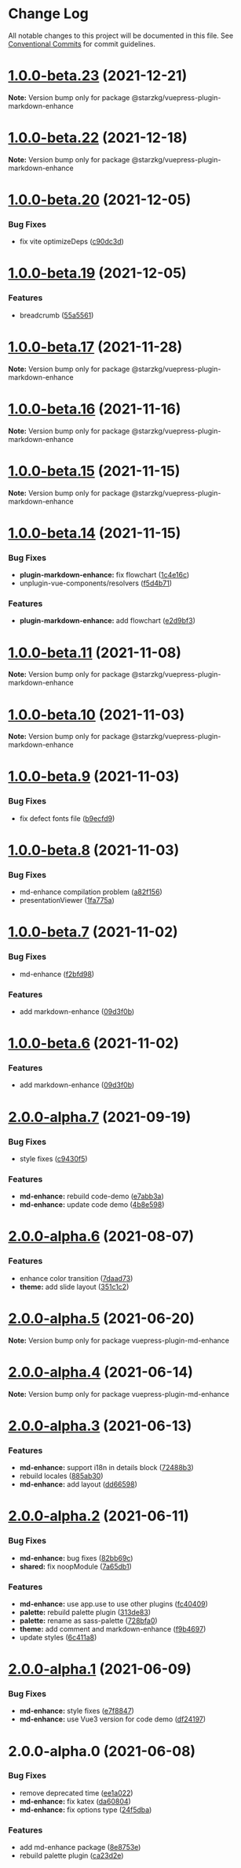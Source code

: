 # Change Log

All notable changes to this project will be documented in this file.
See [Conventional Commits](https://conventionalcommits.org) for commit guidelines.

# [1.0.0-beta.23](https://github.com/shentuzhigang/vuepress-theme-star/compare/v1.0.0-beta.22...v1.0.0-beta.23) (2021-12-21)

**Note:** Version bump only for package @starzkg/vuepress-plugin-markdown-enhance





# [1.0.0-beta.22](https://github.com/shentuzhigang/vuepress-theme-star/compare/v1.0.0-beta.21...v1.0.0-beta.22) (2021-12-18)

**Note:** Version bump only for package @starzkg/vuepress-plugin-markdown-enhance





# [1.0.0-beta.20](https://github.com/shentuzhigang/vuepress-theme-star/compare/v1.0.0-beta.19...v1.0.0-beta.20) (2021-12-05)


### Bug Fixes

* fix vite optimizeDeps ([c90dc3d](https://github.com/shentuzhigang/vuepress-theme-star/commit/c90dc3dce56a44e0ab266ec17ad0199cf19b46d2))





# [1.0.0-beta.19](https://github.com/shentuzhigang/vuepress-theme-star/compare/v1.0.0-beta.18...v1.0.0-beta.19) (2021-12-05)


### Features

* breadcrumb ([55a5561](https://github.com/shentuzhigang/vuepress-theme-star/commit/55a5561866ec09fb4694d2ed46af4bfa49453bf9))





# [1.0.0-beta.17](https://github.com/shentuzhigang/vuepress-theme-star/compare/v1.0.0-beta.16...v1.0.0-beta.17) (2021-11-28)

**Note:** Version bump only for package @starzkg/vuepress-plugin-markdown-enhance





# [1.0.0-beta.16](https://github.com/Mister-Hope/vuepress-theme-star/compare/v1.0.0-beta.15...v1.0.0-beta.16) (2021-11-16)

**Note:** Version bump only for package @starzkg/vuepress-plugin-markdown-enhance





# [1.0.0-beta.15](https://github.com/Mister-Hope/vuepress-theme-star/compare/v1.0.0-beta.14...v1.0.0-beta.15) (2021-11-15)

**Note:** Version bump only for package @starzkg/vuepress-plugin-markdown-enhance





# [1.0.0-beta.14](https://github.com/Mister-Hope/vuepress-theme-hope/compare/v1.0.0-beta.13...v1.0.0-beta.14) (2021-11-15)


### Bug Fixes

* **plugin-markdown-enhance:** fix flowchart ([1c4e16c](https://github.com/Mister-Hope/vuepress-theme-hope/commit/1c4e16c17c15a29bdbd70354c64193e6e36f58e0))
* unplugin-vue-components/resolvers ([f5d4b71](https://github.com/Mister-Hope/vuepress-theme-hope/commit/f5d4b713019352a57ab27c84c4840e3fb119d9c6))


### Features

* **plugin-markdown-enhance:** add flowchart ([e2d9bf3](https://github.com/Mister-Hope/vuepress-theme-hope/commit/e2d9bf3d192c0dcd3cef90f9e8355c5d54e87850))





# [1.0.0-beta.11](https://github.com/Mister-Hope/vuepress-theme-hope/compare/v1.0.0-beta.10...v1.0.0-beta.11) (2021-11-08)

**Note:** Version bump only for package @starzkg/vuepress-plugin-markdown-enhance





# [1.0.0-beta.10](https://github.com/Mister-Hope/vuepress-theme-hope/compare/v1.0.0-beta.9...v1.0.0-beta.10) (2021-11-03)

**Note:** Version bump only for package @starzkg/vuepress-plugin-markdown-enhance





# [1.0.0-beta.9](https://github.com/Mister-Hope/vuepress-theme-hope/compare/v1.0.0-beta.8...v1.0.0-beta.9) (2021-11-03)


### Bug Fixes

* fix defect fonts file ([b9ecfd9](https://github.com/Mister-Hope/vuepress-theme-hope/commit/b9ecfd9db67a00b241233255b48f5b3ede3d6791))





# [1.0.0-beta.8](https://github.com/Mister-Hope/vuepress-theme-hope/compare/v1.0.0-beta.7...v1.0.0-beta.8) (2021-11-03)


### Bug Fixes

* md-enhance compilation problem ([a82f156](https://github.com/Mister-Hope/vuepress-theme-hope/commit/a82f156cae35c0f2394f2242559ee5fd5b8e2191))
* presentationViewer ([1fa775a](https://github.com/Mister-Hope/vuepress-theme-hope/commit/1fa775aae0df1304cf2a75bcd928e428d4496de3))





# [1.0.0-beta.7](https://github.com/Mister-Hope/vuepress-theme-hope/compare/v1.0.0-beta.5...v1.0.0-beta.7) (2021-11-02)


### Bug Fixes

* md-enhance ([f2bfd98](https://github.com/Mister-Hope/vuepress-theme-hope/commit/f2bfd98eb0a3ce02a150ab96e6d68eb09ecdff97))


### Features

* add markdown-enhance ([09d3f0b](https://github.com/Mister-Hope/vuepress-theme-hope/commit/09d3f0b480c6a50f04ce869ae7ccd51b9b5a2b21))





# [1.0.0-beta.6](https://github.com/Mister-Hope/vuepress-theme-hope/compare/v1.0.0-beta.5...v1.0.0-beta.6) (2021-11-02)


### Features

* add markdown-enhance ([09d3f0b](https://github.com/Mister-Hope/vuepress-theme-hope/commit/09d3f0b480c6a50f04ce869ae7ccd51b9b5a2b21))





# [2.0.0-alpha.7](https://github.com/Mister-Hope/vuepress-theme-hope/compare/v2.0.0-alpha.6...v2.0.0-alpha.7) (2021-09-19)

### Bug Fixes

- style fixes ([c9430f5](https://github.com/Mister-Hope/vuepress-theme-hope/commit/c9430f59f8a384e8fd90bc68a23307950fdea56d))

### Features

- **md-enhance:** rebuild code-demo ([e7abb3a](https://github.com/Mister-Hope/vuepress-theme-hope/commit/e7abb3a0ac513dc8244da3a40c3fd8f8f32681b9))
- **md-enhance:** update code demo ([4b8e598](https://github.com/Mister-Hope/vuepress-theme-hope/commit/4b8e598fc838a1814c76c8c9e7c97a0685122b6e))

# [2.0.0-alpha.6](https://github.com/Mister-Hope/vuepress-theme-hope/compare/v2.0.0-alpha.5...v2.0.0-alpha.6) (2021-08-07)

### Features

- enhance color transition ([7daad73](https://github.com/Mister-Hope/vuepress-theme-hope/commit/7daad734c9e318b0a7bb005d64bca19e1da9fce3))
- **theme:** add slide layout ([351c1c2](https://github.com/Mister-Hope/vuepress-theme-hope/commit/351c1c24cff2fb89e0586163ea3c0e70fff44de7))

# [2.0.0-alpha.5](https://github.com/Mister-Hope/vuepress-theme-hope/compare/v2.0.0-alpha.4...v2.0.0-alpha.5) (2021-06-20)

**Note:** Version bump only for package vuepress-plugin-md-enhance

# [2.0.0-alpha.4](https://github.com/Mister-Hope/vuepress-theme-hope/compare/v2.0.0-alpha.3...v2.0.0-alpha.4) (2021-06-14)

**Note:** Version bump only for package vuepress-plugin-md-enhance

# [2.0.0-alpha.3](https://github.com/Mister-Hope/vuepress-theme-hope/compare/v2.0.0-alpha.2...v2.0.0-alpha.3) (2021-06-13)

### Features

- **md-enhance:** support i18n in details block ([72488b3](https://github.com/Mister-Hope/vuepress-theme-hope/commit/72488b372f2f585c345639dc8d8d9f6582378098))
- rebuild locales ([885ab30](https://github.com/Mister-Hope/vuepress-theme-hope/commit/885ab30af568537adfbc8e873795548865535fb5))
- **md-enhance:** add layout ([dd66598](https://github.com/Mister-Hope/vuepress-theme-hope/commit/dd6659890e20093e811e5871d2922810610d5c06))

# [2.0.0-alpha.2](https://github.com/Mister-Hope/vuepress-theme-hope/compare/v2.0.0-alpha.1...v2.0.0-alpha.2) (2021-06-11)

### Bug Fixes

- **md-enhance:** bug fixes ([82bb69c](https://github.com/Mister-Hope/vuepress-theme-hope/commit/82bb69c53ee5a9f101ce001c217f2495b4c99362))
- **shared:** fix noopModule ([7a65db1](https://github.com/Mister-Hope/vuepress-theme-hope/commit/7a65db1ba3a28ecfed12d5663c415b112be6d292))

### Features

- **md-enhance:** use app.use to use other plugins ([fc40409](https://github.com/Mister-Hope/vuepress-theme-hope/commit/fc4040976da42ec50ac7353edd5d2bfff2fb560d))
- **palette:** rebuild palette plugin ([313de83](https://github.com/Mister-Hope/vuepress-theme-hope/commit/313de83895c621f34059516cd5e1999e5da7e982))
- **palette:** rename as sass-palette ([728bfa0](https://github.com/Mister-Hope/vuepress-theme-hope/commit/728bfa0c4f21d1666fcbb5ab4c3f55164fad4853))
- **theme:** add comment and markdown-enhance ([f9b4697](https://github.com/Mister-Hope/vuepress-theme-hope/commit/f9b4697dc9c19b00a738eccc4de1f1938f80ba20))
- update styles ([6c411a8](https://github.com/Mister-Hope/vuepress-theme-hope/commit/6c411a8757a26e319df19c8bf2669486c30d6005))

# [2.0.0-alpha.1](https://github.com/Mister-Hope/vuepress-theme-hope/compare/v2.0.0-alpha.0...v2.0.0-alpha.1) (2021-06-09)

### Bug Fixes

- **md-enhance:** style fixes ([e7f8847](https://github.com/Mister-Hope/vuepress-theme-hope/commit/e7f88473f5acb166697c713eb36c88b894e437f0))
- **md-enhance:** use Vue3 version for code demo ([df24197](https://github.com/Mister-Hope/vuepress-theme-hope/commit/df24197b1e0a914983d86b1562d88477be7dc95d))

# 2.0.0-alpha.0 (2021-06-08)

### Bug Fixes

- remove deprecated time ([ee1a022](https://github.com/Mister-Hope/vuepress-theme-hope/commit/ee1a022e0930ba705c48bad13550f76f10f0c726))
- **md-enhance:** fix katex ([da60804](https://github.com/Mister-Hope/vuepress-theme-hope/commit/da60804a88bd945da6f1b902ff0289a641652327))
- **md-enhance:** fix options type ([24f5dba](https://github.com/Mister-Hope/vuepress-theme-hope/commit/24f5dba567afedf49024b9ae25a4cdee9f76fced))

### Features

- add md-enhance package ([8e8753e](https://github.com/Mister-Hope/vuepress-theme-hope/commit/8e8753ee637a72c21cc9d3de1e848c03d9e03a7b))
- rebuild palette plugin ([ca23d2e](https://github.com/Mister-Hope/vuepress-theme-hope/commit/ca23d2eccef6d4d23132b3257380a1d16207bbd6))
